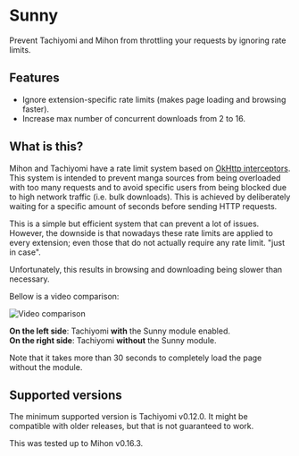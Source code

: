 # Sunny

Prevent Tachiyomi and Mihon from throttling your requests by ignoring rate limits.

## Features

* Ignore extension-specific rate limits (makes page loading and browsing faster).
* Increase max number of concurrent downloads from 2 to 16.

## What is this?

Mihon and Tachiyomi have a rate limit system based on [OkHttp interceptors](https://square.github.io/okhttp/features/interceptors). This system is intended to prevent manga sources from being overloaded with too many requests and to avoid specific users from being blocked due to high network traffic (i.e. bulk downloads). This is achieved by deliberately waiting for a specific amount of seconds before sending HTTP requests.

This is a simple but efficient system that can prevent a lot of issues. However, the downside is that nowadays these rate limits are applied to every extension; even those that do not actually require any rate limit. "just in case".

Unfortunately, this results in browsing and downloading being slower than necessary.

Bellow is a video comparison:

![Video comparison](https://raw.githubusercontent.com/Kartatz/r/main/sunny.gif)

**On the left side**: Tachiyomi **with** the Sunny module enabled.  
**On the right side**: Tachiyomi **without** the Sunny module.

Note that it takes more than 30 seconds to completely load the page without the module.

## Supported versions

The minimum supported version is Tachiyomi v0.12.0. It might be compatible with older releases, but that is not guaranteed to work.

This was tested up to Mihon v0.16.3.
